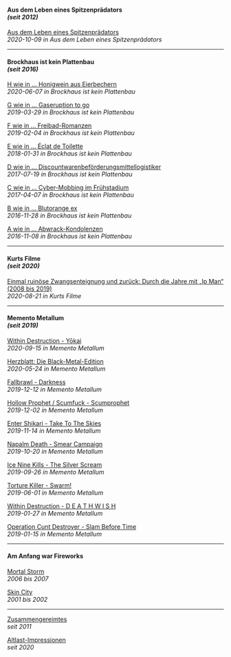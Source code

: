 #### Aus dem Leben eines Spitzenprädators<br>_(seit 2012)_

[Aus dem Leben eines Spitzenprädators](adeles.md)<br>
_2020-10-09 in Aus dem Leben eines Spitzenprädators_

<hr>

#### Brockhaus ist kein Plattenbau<br>_(seit 2016)_

[H wie in ... Honigwein aus Eierbechern](broplau-howabern.md)<br>
_2020-06-07 in Brockhaus ist kein Plattenbau_

[G wie in ... Gaseruption to go](broplau-garutogo.md)<br>
_2019-03-29 in Brockhaus ist kein Plattenbau_

[F wie in ... Freibad-Romanzen](broplau-frebaron.md)<br>
_2019-02-04 in Brockhaus ist kein Plattenbau_

[E wie in ... Éclat de Toilette](broplau-edelette.md)<br>
_2018-01-31 in Brockhaus ist kein Plattenbau_

[D wie in ... Discountwarenbeförderungsmittellogistiker](broplau-discologi.md)<br>
_2017-07-19 in Brockhaus ist kein Plattenbau_

[C wie in ... Cyber-Mobbing im Frühstadium](broplau-cybobing.md)<br>
_2017-04-07 in Brockhaus ist kein Plattenbau_

[B wie in ... Blutorange ex](broplau-blutorex.md)<br>
_2016-11-28 in Brockhaus ist kein Plattenbau_

[A wie in ... Abwrack-Kondolenzen](broplau-abolenz.md)<br>
_2016-11-08 in Brockhaus ist kein Plattenbau_

<hr>

#### Kurts Filme<br>_(seit 2020)_

[Einmal ruinöse Zwangsenteignung und zurück: Durch die Jahre mit „Ip Man“ (2008 bis 2019)](kurfil-eruzwan.md)<br>
_2020-08-21 in Kurts Filme_

<hr>

#### Memento Metallum<br>_(seit 2019)_

[Within Destruction - Yōkai](memmet-wideyok.md)<br>
_2020-09-15 in Memento Metallum_

[Herzblatt: Die Black-Metal-Edition](memmet-heblabla.md)<br>
_2020-05-24 in Memento Metallum_

[Fallbrawl - Darkness](memmet-fabress.md)<br>
_2019-12-12 in Memento Metallum_

[Hollow Prophet / Scumfuck - Scumprophet](memmet-hofupret.md)<br>
_2019-12-02 in Memento Metallum_

[Enter Shikari - Take To The Skies](memmet-enartokies.md)<br>
_2019-11-14 in Memento Metallum_

[Napalm Death - Smear Campaign](memmet-nademarn.md)<br>
_2019-10-20 in Memento Metallum_

[Ice Nine Kills - The Silver Scream](memmet-inikiver.md)<br>
_2019-09-26 in Memento Metallum_

[Torture Killer - Swarm!](memmet-torkiwa.md)<br>
_2019-06-01 in Memento Metallum_

[Within Destruction - D E A T H W I S H](memmet-widewis.md)<br>
_2019-01-27 in Memento Metallum_

[Operation Cunt Destroyer - Slam Before Time](memmet-opuslat.md)<br>
_2019-01-15 in Memento Metallum_

<hr>

#### Am Anfang war Fireworks

[Mortal Storm](afafiwo-morstorm.md)<br>
_2006 bis 2007_

[Skin City](afafiwo-skinity.md)<br>
_2001 bis 2002_

<hr>

[Zusammengereimtes](zusates.md)<br>
_seit 2011_

[Altlast-Impressionen](alapron.md)<br>
_seit 2020_

